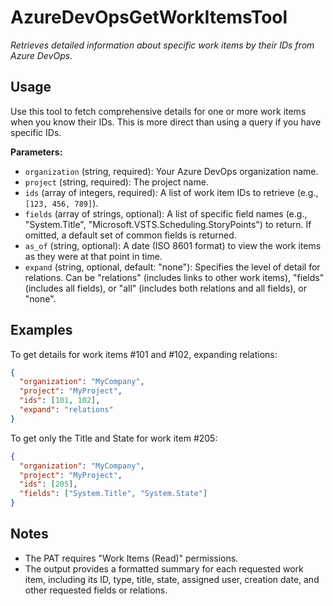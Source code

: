 ﻿# AzureDevOpsGetWorkItemsTool

*Retrieves detailed information about specific work items by their IDs from Azure DevOps.*

## Usage

Use this tool to fetch comprehensive details for one or more work items when you know their IDs. This is more direct than using a query if you have specific IDs.

**Parameters:**
-   `organization` (string, required): Your Azure DevOps organization name.
-   `project` (string, required): The project name.
-   `ids` (array of integers, required): A list of work item IDs to retrieve (e.g., `[123, 456, 789]`).
-   `fields` (array of strings, optional): A list of specific field names (e.g., "System.Title", "Microsoft.VSTS.Scheduling.StoryPoints") to return. If omitted, a default set of common fields is returned.
-   `as_of` (string, optional): A date (ISO 8601 format) to view the work items as they were at that point in time.
-   `expand` (string, optional, default: "none"): Specifies the level of detail for relations. Can be "relations" (includes links to other work items), "fields" (includes all fields), or "all" (includes both relations and all fields), or "none".

## Examples

To get details for work items #101 and #102, expanding relations:

```json
{
  "organization": "MyCompany",
  "project": "MyProject",
  "ids": [101, 102],
  "expand": "relations"
}
```

To get only the Title and State for work item #205:

```json
{
  "organization": "MyCompany",
  "project": "MyProject",
  "ids": [205],
  "fields": ["System.Title", "System.State"]
}
```

## Notes

-   The PAT requires "Work Items (Read)" permissions.
-   The output provides a formatted summary for each requested work item, including its ID, type, title, state, assigned user, creation date, and other requested fields or relations.